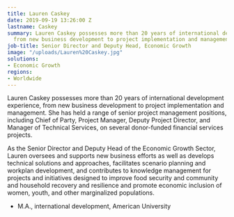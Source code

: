 ```yaml
---
title: Lauren Caskey
date: 2019-09-19 13:26:00 Z
lastname: Caskey
summary: Lauren Caskey possesses more than 20 years of international development experience,
  from new business development to project implementation and management.
job-title: Senior Director and Deputy Head, Economic Growth
image: "/uploads/Lauren%20Caskey.jpg"
solutions:
- Economic Growth
regions:
- Worldwide
---
```


Lauren Caskey possesses more than 20 years of international development experience, from new business development to project implementation and management. She has held a range of senior project management positions, including Chief of Party, Project Manager, Deputy Project Director, and Manager of Technical Services, on several donor-funded financial services projects.

As the Senior Director and Deputy Head of the Economic Growth Sector, Lauren oversees and supports new business efforts as well as develops technical solutions and approaches, facilitates scenario planning and workplan development, and contributes to knowledge management for projects and initiatives designed to improve food security and community and household recovery and resilience and promote economic inclusion of women, youth, and other marginalized populations.

* M.A., international development, American University